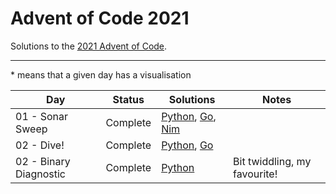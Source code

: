 # Advent of Code 2021

Solutions to the [2021 Advent of Code](https://adventofcode.com/2021).

---

\* means that a given day has a visualisation

<!-- PARSE START -->

| Day                                 | Status             | Solutions                                                                    | Notes                        |
| ----------------------------------- | ------------------ | ---------------------------------------------------------------------------- | ---------------------------- |
| 01 - Sonar Sweep                    | Complete           | [Python](01-sonarSweep/py), [Go](01-sonarSweep/go), [Nim](01-sonarSweep/nim) |                              |
| 02 - Dive!                          | Complete           | [Python](02-dive/py), [Go](02-dive/go)                                       |                              |
| 02 - Binary Diagnostic              | Complete           | [Python](03-binaryDiagnostic/py)                                             | Bit twiddling, my favourite! |

<!-- PARSE END -->
